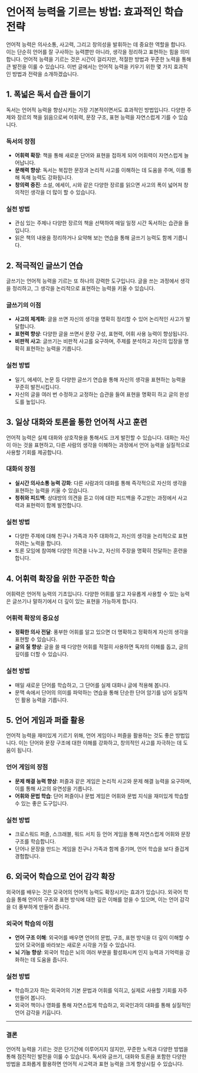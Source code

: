 # 언어적 능력을 기르는 방법: 효과적인 학습 전략

언어적 능력은 의사소통, 사고력, 그리고 창의성을 발휘하는 데 중요한 역할을 합니다. 이는 단순히 언어를 잘 구사하는 능력뿐만 아니라, 생각을 정리하고 표현하는 힘을 의미합니다. 언어적 능력을 기르는 것은 시간이 걸리지만, 적절한 방법과 꾸준한 노력을 통해 큰 발전을 이룰 수 있습니다. 이번 글에서는 언어적 능력을 키우기 위한 몇 가지 효과적인 방법과 전략을 소개하겠습니다.

## 1. **폭넓은 독서 습관 들이기**

독서는 언어적 능력을 향상시키는 가장 기본적이면서도 효과적인 방법입니다. 다양한 주제와 장르의 책을 읽음으로써 어휘력, 문장 구조, 표현 능력을 자연스럽게 기를 수 있습니다.

### **독서의 장점**
- **어휘력 확장**: 책을 통해 새로운 단어와 표현을 접하게 되어 어휘력이 자연스럽게 늘어납니다.
- **문해력 향상**: 독서는 복잡한 문장과 논리적 사고를 이해하는 데 도움을 주며, 이를 통해 독해 능력도 강화됩니다.
- **창의력 증진**: 소설, 에세이, 시와 같은 다양한 장르를 읽으면 사고의 폭이 넓어져 창의적인 생각을 더 많이 할 수 있습니다.

### **실천 방법**
- 관심 있는 주제나 다양한 장르의 책을 선택하여 매일 일정 시간 독서하는 습관을 들입니다.
- 읽은 책의 내용을 정리하거나 요약해 보는 연습을 통해 글쓰기 능력도 함께 기릅니다.

## 2. **적극적인 글쓰기 연습**

글쓰기는 언어적 능력을 기르는 또 하나의 강력한 도구입니다. 글을 쓰는 과정에서 생각을 정리하고, 그 생각을 논리적으로 표현하는 능력을 키울 수 있습니다.

### **글쓰기의 이점**
- **사고의 체계화**: 글을 쓰면 자신의 생각을 명확히 정리할 수 있어 논리적인 사고가 발달합니다.
- **표현력 향상**: 다양한 글을 쓰면서 문장 구성, 표현력, 어휘 사용 능력이 향상됩니다.
- **비판적 사고**: 글쓰기는 비판적 사고를 요구하며, 주제를 분석하고 자신의 입장을 명확히 표현하는 능력을 기릅니다.

### **실천 방법**
- 일기, 에세이, 논문 등 다양한 글쓰기 연습을 통해 자신의 생각을 표현하는 능력을 꾸준히 발전시킵니다.
- 자신의 글을 여러 번 수정하고 교정하는 습관을 들여 표현을 명확히 하고 글의 완성도를 높입니다.

## 3. **일상 대화와 토론을 통한 언어적 사고 훈련**

언어적 능력은 실제 대화와 상호작용을 통해서도 크게 발전할 수 있습니다. 대화는 자신이 아는 것을 표현하고, 다른 사람의 생각을 이해하는 과정에서 언어 능력을 실질적으로 사용할 기회를 제공합니다.

### **대화의 장점**
- **실시간 의사소통 능력 강화**: 다른 사람과의 대화를 통해 즉각적으로 자신의 생각을 표현하는 능력을 키울 수 있습니다.
- **청취와 피드백**: 상대방의 의견을 듣고 이에 대한 피드백을 주고받는 과정에서 사고력과 표현력이 함께 발전합니다.

### **실천 방법**
- 다양한 주제에 대해 친구나 가족과 자주 대화하고, 자신의 생각을 논리적으로 표현하려는 노력을 합니다.
- 토론 모임에 참여해 다양한 의견을 나누고, 자신의 주장을 명확히 전달하는 훈련을 합니다.

## 4. **어휘력 확장을 위한 꾸준한 학습**

어휘력은 언어적 능력의 기초입니다. 다양한 어휘를 알고 자유롭게 사용할 수 있는 능력은 글쓰기나 말하기에서 더 깊이 있는 표현을 가능하게 합니다.

### **어휘력 확장의 중요성**
- **정확한 의사 전달**: 풍부한 어휘를 알고 있으면 더 명확하고 정확하게 자신의 생각을 표현할 수 있습니다.
- **글의 질 향상**: 글을 쓸 때 다양한 어휘를 적절히 사용하면 독자의 이해를 돕고, 글의 깊이를 더할 수 있습니다.

### **실천 방법**
- 매일 새로운 단어를 학습하고, 그 단어를 실제 대화나 글에 적용해 봅니다.
- 문맥 속에서 단어의 의미를 파악하는 연습을 통해 단순한 단어 암기를 넘어 실질적인 활용 능력을 기릅니다.

## 5. **언어 게임과 퍼즐 활용**

언어적 능력을 재미있게 기르기 위해, 언어 게임이나 퍼즐을 활용하는 것도 좋은 방법입니다. 이는 단어와 문장 구조에 대한 이해를 강화하고, 창의적인 사고를 자극하는 데 도움이 됩니다.

### **언어 게임의 장점**
- **문제 해결 능력 향상**: 퍼즐과 같은 게임은 논리적 사고와 문제 해결 능력을 요구하며, 이를 통해 사고의 유연성을 기릅니다.
- **어휘와 문법 학습**: 단어 퍼즐이나 문법 게임은 어휘와 문법 지식을 재미있게 학습할 수 있는 좋은 도구입니다.

### **실천 방법**
- 크로스워드 퍼즐, 스크래블, 워드 서치 등 언어 게임을 통해 자연스럽게 어휘와 문장 구조를 학습합니다.
- 단어나 문장을 만드는 게임을 친구나 가족과 함께 즐기며, 언어 학습을 보다 즐겁게 경험합니다.

## 6. **외국어 학습으로 언어 감각 확장**

외국어를 배우는 것은 모국어의 언어적 능력도 확장시키는 효과가 있습니다. 외국어 학습을 통해 언어의 구조와 표현 방식에 대한 깊은 이해를 얻을 수 있으며, 이는 언어 감각을 더 풍부하게 만들어 줍니다.

### **외국어 학습의 이점**
- **언어 구조 이해**: 외국어를 배우면 언어의 문법, 구조, 표현 방식을 더 깊이 이해할 수 있어 모국어를 바라보는 새로운 시각을 가질 수 있습니다.
- **뇌 기능 향상**: 외국어 학습은 뇌의 여러 부분을 활성화시켜 인지 능력과 기억력을 강화하는 데 도움을 줍니다.

### **실천 방법**
- 학습하고자 하는 외국어의 기본 문법과 어휘를 익히고, 실제로 사용할 기회를 자주 만들어 봅니다.
- 외국어 책이나 영화를 통해 자연스럽게 학습하고, 외국인과의 대화를 통해 실질적인 언어 감각을 키웁니다.

---

### 결론

언어적 능력을 기르는 것은 단기간에 이루어지지 않지만, 꾸준한 노력과 다양한 방법을 통해 점진적인 발전을 이룰 수 있습니다. 독서와 글쓰기, 대화와 토론을 포함한 다양한 방법을 조화롭게 활용하면 언어적 사고력과 표현 능력을 크게 향상시킬 수 있습니다.